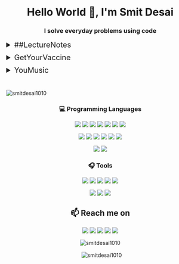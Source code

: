 <h1 align="center">Hello World 👋, I'm Smit Desai</h1>
<h3 align="center">I solve everyday problems using code</h3>

<details style="margin: 10px 0px">
    <summary style="cursor:pointer; font-size: 20px">##LectureNotes</summary>
    <p style="margin: 10px 20px">&nbsp;&nbsp; I was chatting the other day with my friends and they were dicussing the difficulties of listening and taking notes simultaneously during a online lecture. So I developed a chrome extension that summarizes a lecture into text in real time </p>
   
</details>

<details style="margin: 10px 0px">
    <summary style="cursor:pointer; font-size: 20px">GetYourVaccine</summary>
    <p style="margin: 10px 20px"> During Summer 2021, when vaccinations drives started in India, it faced a shortage of vaccines due to the sheer population. As a result people had check 3-4 times a day on the government portal to check if a vaccine was available. So I developed a web-application which notifies users via SMS as soon as a vaccine is available in their locality that matches their demographic profile 
    </p>
</details>

<details style="margin: 10px 0px">
    <summary style="cursor:pointer; font-size: 20px">YouMusic</summary>
    <p style="margin: 10px 20px">
    I was sitting with my father one day and saw he was struggling to download songs from the internet since he is a non technical person. So I developed a application which can stream or download any song from YouTube.
    </p>
</details>


<br/>
<p align="left"> <img src="https://komarev.com/ghpvc/?username=smitdesai1010&label=Profile%20views&color=0e75b6&style=flat" alt="smitdesai1010" /> </p>


<h3 align="center"> 💻 Programming Languages </h3>
<p align="center">  
    <img src="https://img.shields.io/badge/Java-ED8B00?style=for-the-badge&logo=java&logoColor=white">  
    <img src="https://img.shields.io/badge/C++-239120?style=for-the-badge&logo=c%2B%2B&logoColor=white">
    <img src="https://img.shields.io/badge/Python-3776AB?style=for-the-badge&logo=Python&logoColor=white">  
    <img src="https://img.shields.io/badge/JavaScript-F7DF1E?style=for-the-badge&logo=javascript&logoColor=black">  
    <img src="https://img.shields.io/badge/Node.js-43853D?style=for-the-badge&logo=node.js&logoColor=white">   
    <img src="https://img.shields.io/badge/React-20232A?style=for-the-badge&logo=react&logoColor=61DAFB"> 
    <img src="https://img.shields.io/badge/PHP-777BB4?style=for-the-badge&logo=php&logoColor=white">  
</p>

<p align="center">
    <img src="https://img.shields.io/badge/Express.js-404D59?style=for-the-badge&logo=express&logoColor=white">
    <img src="https://img.shields.io/badge/Jupyter-F37626.svg?&style=for-the-badge&logo=Jupyter&logoColor=white">  
    <img src="https://img.shields.io/badge/HTML5-E34F26?style=for-the-badge&logo=html5&logoColor=white">  
    <img src="https://img.shields.io/badge/CSS3-1572B6?style=for-the-badge&logo=css3&logoColor=white"> 
    <img src="https://img.shields.io/badge/Bootstrap-563D7C?style=for-the-badge&logo=bootstrap&logoColor=white">
    <img src="https://img.shields.io/badge/Tensorflow-FF6F00?style=for-the-badge&logo=tensorflow&logoColor=white">  
</p>

<p align="center">
    <img src="https://img.shields.io/badge/MySQL-00000F?style=for-the-badge&logo=mysql&logoColor=white">  
    <img src="https://img.shields.io/badge/Redis-DC382D?style=for-the-badge&logo=Redis&logoColor=white">
</p>


<h3 align="center"> 🎧 Tools </h3>
<p align="center">
    <img src="https://img.shields.io/badge/Git-F05032?style=for-the-badge&logo=git&logoColor=white">
    <img src="https://img.shields.io/badge/-Linux-000000?logo=linux&style=for-the-badge&logoColor=white">   
    <img src="https://img.shields.io/badge/Amazon_AWS-232F3E?style=for-the-badge&logo=amazon-aws&logoColor=white"> 
    <img src="https://img.shields.io/badge/Heroku-430098?style=for-the-badge&logo=heroku&logoColor=white"> 
    <img src="https://img.shields.io/badge/Docker-2CA5E0?style=for-the-badge&logo=docker&logoColor=white">
</p>

<p align="center">
    <img src="https://img.shields.io/badge/vscode-007ACC?style=for-the-badge&logo=Visual%20Studio%20Code&logoColor=white">   
    <img src="https://img.shields.io/badge/Visual Studio-5d2b90?style=for-the-badge&logo=Visual%20Studio&logoColor=white">
    <img src="https://img.shields.io/badge/Eclipse-2C2255?style=for-the-badge&logo=eclipse&logoColor=white"> 
</p>

<h2 align="center"> 📫 Reach me on</h2>
<p align="center">
    <a href="https://www.linkedin.com/in/smitdesai1010/"><img src="https://img.shields.io/badge/LinkedIn-0077B5?style=for-the-badge&logo=linkedin&logoColor=whitee"></a>  
    <a href="https://github.com/smitdesai1010"><img src="https://img.shields.io/badge/GitHub-100000?style=for-the-badge&logo=github&logoColor=white"></a>
    <a href="mailto:smitdesai1010@gmail.com"><img src="https://img.shields.io/badge/Gmail-D14836?style=for-the-badge&logo=gmail&logoColor=white"></a>
    <a href="https://leetcode.com/smit1010/"><img src="https://img.shields.io/badge/Leetcode-000000?style=for-the-badge&logo=leetcode&logoColor=orange"></a>
    <a href="https://discordapp.com/users/smitdesai1010#7048"><img src="https://img.shields.io/badge/Discord-7289DA?style=for-the-badge&logo=discord&logoColor=white"></a>
</p>



<p align="center">
    <img align="center" src="https://github-readme-stats.vercel.app/api/top-langs?username=smitdesai1010&show_icons=true&locale=en&layout=compact" alt="smitdesai1010" />
</p>

<p align="center">
    &nbsp;
    <img align="center" src="https://github-readme-stats.vercel.app/api?username=smitdesai1010&show_icons=true&locale=en" alt="smitdesai1010"/>
</p>
